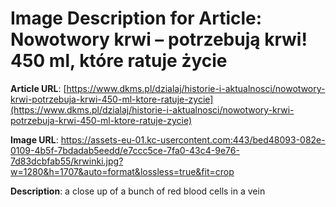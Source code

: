 # Image Description for Article: Nowotwory krwi – potrzebują krwi!  450 ml, które ratuje życie
**Article URL**: [https://www.dkms.pl/dzialaj/historie-i-aktualnosci/nowotwory-krwi-potrzebuja-krwi-450-ml-ktore-ratuje-zycie](https://www.dkms.pl/dzialaj/historie-i-aktualnosci/nowotwory-krwi-potrzebuja-krwi-450-ml-ktore-ratuje-zycie)

**Image URL**: https://assets-eu-01.kc-usercontent.com:443/bed48093-082e-0109-4b5f-7bdadab5eedd/e7ccc5ce-7fa0-43c4-9e76-7d83dcbfab55/krwinki.jpg?w=1280&h=1707&auto=format&lossless=true&fit=crop

**Description**: a close up of a bunch of red blood cells in a vein
